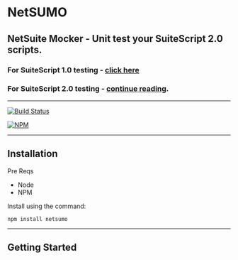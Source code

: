 # NetSUMO

## NetSuite Mocker - Unit test your SuiteScript 2.0 scripts.

### For SuiteScript 1.0 testing -  [click here](./SuiteScript_1.md)

### For SuiteScript 2.0 testing -  [continue reading](#getting-started).
__________________

[![Build Status](https://travis-ci.org/3EN-Cloud/netsumo.svg?branch=master)](https://travis-ci.org/3EN-Cloud/netsumo)

[![NPM](https://nodei.co/npm/netsumo.png)](https://nodei.co/npm/netsumo/)

__________________

## Installation ##

Pre Reqs

* Node
* NPM

Install using the command:


`npm install netsumo`

________________

## Getting Started ##
